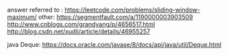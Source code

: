 answer referred to : https://leetcode.com/problems/sliding-window-maximum/
other:
https://segmentfault.com/a/1190000003903509
http://www.cnblogs.com/grandyang/p/4656517.html
http://blog.csdn.net/xudli/article/details/46955257

java Deque: https://docs.oracle.com/javase/8/docs/api/java/util/Deque.html

